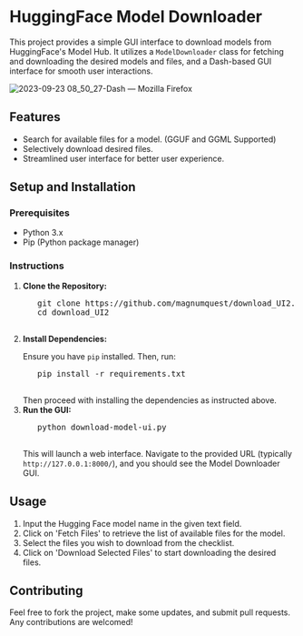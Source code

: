 <h1>HuggingFace Model Downloader</h1>

<p>This project provides a simple GUI interface to download models from HuggingFace's Model Hub. It utilizes a <code>ModelDownloader</code> class for fetching and downloading the desired models and files, and a Dash-based GUI interface for smooth user interactions.</p>

![2023-09-23 08_50_27-Dash — Mozilla Firefox](https://github.com/magnumquest/download_UI2/assets/139659490/278f3ea7-ca0e-42e4-ab2d-9922e66ffda7)

<h2>Features</h2>

<ul>
    <li>Search for available files for a model. (GGUF and GGML Supported)</li>
    <li>Selectively download desired files.</li>
    <li>Streamlined user interface for better user experience.</li>
</ul>

<h2>Setup and Installation</h2>

<h3>Prerequisites</h3>

<ul>
    <li>Python 3.x</li>
    <li>Pip (Python package manager)</li>
</ul>

<h3>Instructions</h3>

<ol>
    <li><strong>Clone the Repository:</strong>
        <pre>
   git clone https://github.com/magnumquest/download_UI2.git
   cd download_UI2
        </pre>
    </li>
    <li><strong>Install Dependencies:</strong>
        <p>Ensure you have <code>pip</code> installed. Then, run:</p>
        <pre>
   pip install -r requirements.txt
        </pre>
        Then proceed with installing the dependencies as instructed above.
    </li>
    <li><strong>Run the GUI:</strong>
        <pre>
   python download-model-ui.py
        </pre>
        This will launch a web interface. Navigate to the provided URL (typically <code>http://127.0.0.1:8000/</code>), and you should see the Model Downloader GUI.
    </li>
</ol>

<h2>Usage</h2>

<ol>
    <li>Input the Hugging Face model name in the given text field.</li>
    <li>Click on 'Fetch Files' to retrieve the list of available files for the model.</li>
    <li>Select the files you wish to download from the checklist.</li>
    <li>Click on 'Download Selected Files' to start downloading the desired files.</li>
</ol>

<h2>Contributing</h2>

<p>Feel free to fork the project, make some updates, and submit pull requests. Any contributions are welcomed!</p>
